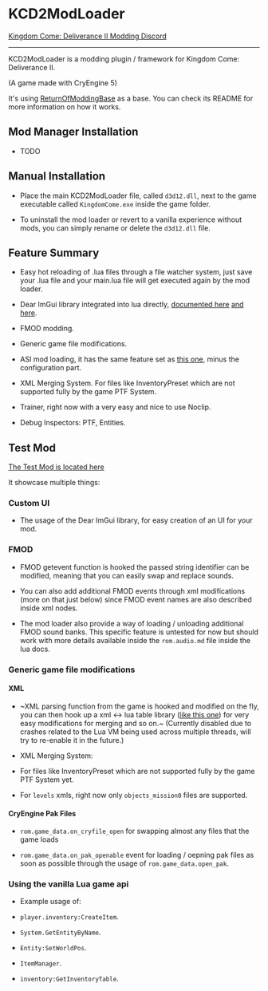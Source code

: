 # KCD2ModLoader

[Kingdom Come: Deliverance II Modding Discord](https://discord.gg/8nSKqQCJ)

---

KCD2ModLoader is a modding plugin / framework for Kingdom Come: Deliverance II.

(A game made with CryEngine 5)

It's using [ReturnOfModdingBase](https://github.com/xiaoxiao921/ReturnOfModdingBase) as a base. You can check its README for more information on how it works.

## Mod Manager Installation

- TODO

## Manual Installation

- Place the main KCD2ModLoader file, called `d3d12.dll`, next to the game executable called `KingdomCome.exe` inside the game folder.

- To uninstall the mod loader or revert to a vanilla experience without mods, you can simply rename or delete the `d3d12.dll` file.

## Feature Summary

- Easy hot reloading of .lua files through a file watcher system, just save your .lua file and your main.lua file will get executed again by the mod loader.

- Dear ImGui library integrated into lua directly, [documented here](https://github.com/xiaoxiao921/KCD2ModLoader/blob/master/docs/lua/tables/ImGui.md) [and here](https://github.com/xiaoxiao921/KCD2ModLoader/blob/master/docs/lua/tables/rom.gui.md).

- FMOD modding.

- Generic game file modifications.

- ASI mod loading, it has the same feature set as [this one](https://github.com/ThirteenAG/Ultimate-ASI-Loader), minus the configuration part.

- XML Merging System. For files like InventoryPreset which are not supported fully by the game PTF System.

- Trainer, right now with a very easy and nice to use Noclip.

- Debug Inspectors: PTF, Entities.

## Test Mod

[The Test Mod is located here](https://github.com/xiaoxiao921/KCD2ModLoader/tree/master/examples/plugins/KCD2ModLoader-TestMod)

It showcase multiple things:

### Custom UI

- The usage of the Dear ImGui library, for easy creation of an UI for your mod.

### FMOD

- FMOD getevent function is hooked the passed string identifier can be modified, meaning that you can easily swap and replace sounds.
 
- You can also add additional FMOD events through xml modifications (more on that just below) since FMOD event names are also described inside xml nodes.
 
- The mod loader also provide a way of loading / unloading additional FMOD sound banks. This specific feature is untested for now but should work with more details available inside the `rom.audio.md` file inside the lua docs.

### Generic game file modifications

#### XML

- ~XML parsing function from the game is hooked and modified on the fly, you can then hook up a xml <-> lua table library ([like this one](https://github.com/manoelcampos/xml2lua)) for very easy modifications for merging and so on.~ (Currently disabled due to crashes related to the Lua VM being used across multiple threads, will try to re-enable it in the future.)

- XML Merging System: 

- For files like InventoryPreset which are not supported fully by the game PTF System yet.

- For `levels` xmls, right now only `objects_mission0` files are supported.

#### CryEngine Pak Files

- `rom.game_data.on_cryfile_open` for swapping almost any files that the game loads

- `rom.game_data.on_pak_openable` event for loading / oepning pak files as soon as possible through the usage of `rom.game_data.open_pak`.

### Using the vanilla Lua game api

- Example usage of:

- `player.inventory:CreateItem`.

- `System.GetEntityByName`.

- `Entity:SetWorldPos`.

- `ItemManager`.

- `inventory:GetInventoryTable`.